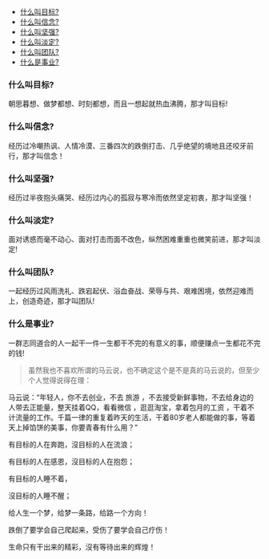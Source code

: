 
<!-- TOC -->

- [什么叫目标?](#什么叫目标)
- [什么叫信念?](#什么叫信念)
- [什么叫坚强?](#什么叫坚强)
- [什么叫淡定?](#什么叫淡定)
- [什么叫团队?](#什么叫团队)
- [什么是事业?](#什么是事业)

<!-- /TOC -->


### 什么叫目标?

朝思暮想、做梦都想、时刻都想，而且一想起就热血沸腾，那才叫目标!

### 什么叫信念?

经历过冷嘲热讽、人情冷漠、三番四次的跌倒打击、几乎绝望的境地且还咬牙前行，那才叫信念！

### 什么叫坚强?

经历过半夜抱头痛哭、经历过内心的孤寂与寒冷而依然坚定初衷，那才叫坚强！

### 什么叫淡定?

面对诱惑而毫不动心、面对打击而面不改色，纵然困难重重也微笑前进，那才叫淡定!

### 什么叫团队?

一起经历过风雨洗礼、跌宕起伏、浴血奋战、荣辱与共、艰难困境，依然迎难而上，创造奇迹，那才叫团队!

### 什么是事业?

一群志同道合的人一起干一件一生都干不完的有意义的事，顺便赚点一生都花不完的钱!

> 虽然我也不喜欢所谓的马云说，也不确定这个是不是真的马云说的，但至少个人觉得说得在理：

马云说：“年轻人，你不去创业，不去 旅游 ，不去接受新鲜事物，不去给身边的人带去正能量，整天挂着QQ，看看微信 ，逛逛淘宝，拿着包月的工资 ，干着不计流量的工作。千篇一律的重复着昨天的生活，干着80岁老人都能做的事，等着天上掉馅饼的美事，你要青春有什么用？”

有目标的人在奔跑，沒目标的人在流浪；

有目标的人在感恩，沒目标的人在抱怨；

有目标的人睡不着，

沒目标的人睡不醒；

给人生一个梦，给梦一条路，给路一个方向！

跌倒了要学会自己爬起来，受伤了要学会自己疗伤！

生命只有干出来的精彩，沒有等待出来的辉煌！

